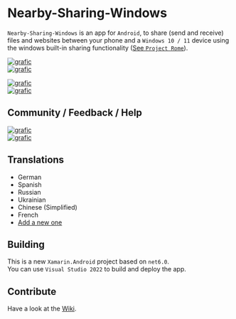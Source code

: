 # Nearby-Sharing-Windows
`Nearby-Sharing-Windows` is an app for `Android`, to share (send and receive) files and websites between your phone and a `Windows 10 / 11` device using the windows built-in sharing functionality ([See `Project Rome`]( https://github.com/microsoft/project-rome)).

[![grafic](https://img.shields.io/static/v1?style=for-the-badge&labelColor=212225&logoColor=fff&color=green&label=PlayStore&message=Stable&logo=google-play)](https://play.google.com/store/apps/details?id=de.shortdev.nearby_sharing_windows)   
[![grafic](https://img.shields.io/static/v1?style=for-the-badge&labelColor=212225&logoColor=fff&color=yellow&label=PlayStore&message=Preview&logo=google-play)](https://play.google.com/apps/testing/de.shortdev.nearby_sharing_windows)

[![grafic](https://img.shields.io/static/v1?style=for-the-badge&labelColor=212225&logoColor=fff&color=37393E&label=GitHub&message=Source-Code&logo=GitHub)](https://github.com/ShortDevelopment/Nearby-Sharing-Windows/)   
[![grafic](https://img.shields.io/static/v1?style=for-the-badge&labelColor=212225&logoColor=fff&color=EA4AAA&label=GitHub&message=Support&logo=github-sponsors)](https://github.com/sponsors/ShortDevelopment)

## Community / Feedback / Help
[![grafic](https://img.shields.io/static/v1?style=for-the-badge&labelColor=212225&logoColor=fff&color=37393E&label=FAQ&message=Open&logo=GitHubPages)](https://nearshare.shortdev.de/docs/FAQ)    
[![grafic](https://img.shields.io/static/v1?style=for-the-badge&labelColor=212225&logoColor=fff&color=37393E&label=Discord&message=Join&logo=discord)](https://discord.gg/ArFA3Nymr2)

## Translations
 - German
 - Spanish
 - Russian
 - Ukrainian
 - Chinese (Simplified)
 - French
 - [Add a new one](https://github.com/ShortDevelopment/Nearby-Sharing-Windows/wiki/Contributing#add-translation)

## Building
This is a new `Xamarin.Android` project based on `net6.0`.   
You can use `Visual Studio 2022` to build and deploy the app.

## Contribute
Have a look at the [Wiki](https://github.com/ShortDevelopment/Nearby-Sharing-Windows/wiki/Contributing).
